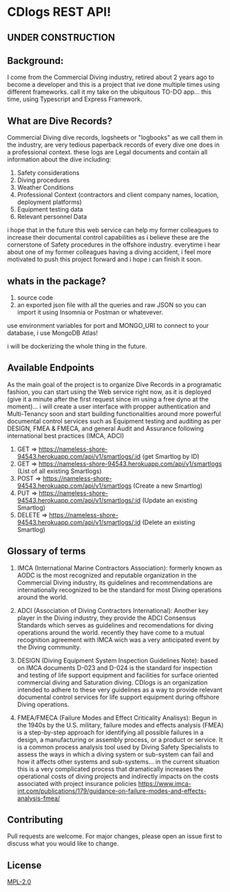 # CDlogs REST API!
## UNDER CONSTRUCTION

## Background:
I come from the Commercial Diving industry, retired about 2 years ago to become a developer and this is a project that ive done multiple times using different frameworks. call it my take on the ubiquitous TO-DO app... this time, using Typescript and Express Framework. 


## What are Dive Records?
Commercial Diving dive records, logsheets or "logbooks" as we call them in the industry, are very tedious paperback records of every dive one does in a professional context. these logs are Legal documents and contain all information about the dive including:

1. Safety considerations
2. Diving procedures
3. Weather Conditions
4. Professional Context (contractors and client company names, location, deployment platforms)
5. Equipment testing data
6. Relevant personnel Data

i hope that in the future this web service can help my former colleagues to increase their documental control capabilities as i believe these are the cornerstone of Safety procedures in the offshore industry. everytime i hear about one of my former colleagues having a diving accident, i feel more motivated to push this project forward and i hope i can finish it soon.

## whats in the package?

1. source code
2. an exported json file with all the queries and raw JSON so you can import it using Insomnia or Postman or whatevever.

use environment variables for port and MONGO_URI to connect to your database, i use MongoDB Atlas! 

i will be dockerizing the whole thing in the future.

## Available Endpoints

As the main goal of the project is to organize Dive Records in a programatic fashion, you can start using the Web service right now, as it is deployed (give it a minute after the first request since im using a free dyno at the moment)... i will create a user interface with propper authentication and Multi-Tenancy soon and start building functionalities around more powerful documental control services such as Equipment testing and auditing as per DESIGN, FMEA & FMECA, and general Audit and Assurance following international best practices (IMCA, ADCI)

1. GET => https://nameless-shore-94543.herokuapp.com/api/v1/smartlogs/:id (get Smartlog by ID)
2. GET => https://nameless-shore-94543.herokuapp.com/api/v1/smartlogs (List of all existing Smartlogs)
3. POST => https://nameless-shore-94543.herokuapp.com/api/v1/smartlogs (Create a new Smartlog)
4. PUT => https://nameless-shore-94543.herokuapp.com/api/v1/smartlogs/:id (Update an existing Smartlog)
5. DELETE => https://nameless-shore-94543.herokuapp.com/api/v1/smartlogs/:id (Delete an existing Smartlog)


## Glossary of terms

1. IMCA (International Marine Contractors Association): formerly known as AODC is the most recognized and reputable organization in the Commercial Diving industry, its guidelines and recommendations are internationally recognized to be the standard for most Diving operations around the world.

2. ADCI (Association of Diving Contractors International): Another key player in the Diving industry, they provide the ADCI Consensus Standards which serves as guidelines and recomendations for diving operations around the world. recently they have come to a mutual recognition agreement with IMCA wich was a very anticipated event by the Diving community.

3. DESIGN (Diving Equipment System Inspection Guidelines Note): based on IMCA documents D-023 and D-024 is the standard for inspection and testing of life support equipment and facilities for surface oriented commercial diving and Saturation diving. CDlogs is an organization intended to adhere to these very guidelines as a way to provide relevant documental control services for life support equipment during offshore Diving operations.

4. FMEA/FMECA (Failure Modes and Effect Criticality Analisys): Begun in the 1940s by the U.S. military, failure modes and effects analysis (FMEA) is a step-by-step approach for identifying all possible failures in a design, a manufacturing or assembly process, or a product or service. It is a common process analysis tool used by Diving Safety Specialists to assess the ways in which a diving system or sub-system can fail and how it affects other systems and sub-systems... in the current situation this is a very complicated process that dramatically increases the operational costs of diving projects and indirectly impacts on the costs associated with project insurance policies https://www.imca-int.com/publications/179/guidance-on-failure-modes-and-effects-analysis-fmea/

## Contributing
Pull requests are welcome. For major changes, please open an issue first to discuss what you would like to change.

## License
[MPL-2.0](https://choosealicense.com/licenses/mpl-2.0/)
